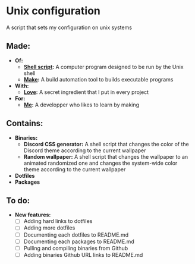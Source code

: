 # Unix configuration

A script that sets my configuration on unix systems

## Made:

- **Of:**
    - [**Shell script**](https://Depedencies)**:** A computer program designed to be run by the Unix shell
    - [**Make**](https://Depedencies)**:** A build automation tool to builds executable programs
- **With:**
    - [**Love**](https://rebrand.ly/r1ckr0l13r)**:** A secret ingredient that I put in every project
- **For:**
    - [**Me**](https://github.com/serapagranchose)**:** A developper who likes to learn by making

## Contains:

- **Binaries:**
    - **Discord CSS generator:** A shell script that changes the color of the Discord theme according to the current wallpaper
    - **Random wallpaper:** A shell script that changes the wallpaper to an animated randomized one and changes the system-wide color theme according to the current wallpaper
- **Dotfiles**
- **Packages**

## To do:

- **New features:**
    - [ ] Adding hard links to dotfiles
    - [ ] Adding more dotfiles
    - [ ] Documenting each dotfiles to README.md
    - [ ] Documenting each packages to README.md
    - [ ] Pulling and compiling binaries from Github
    - [ ] Adding binaries Github URL links to README.md
